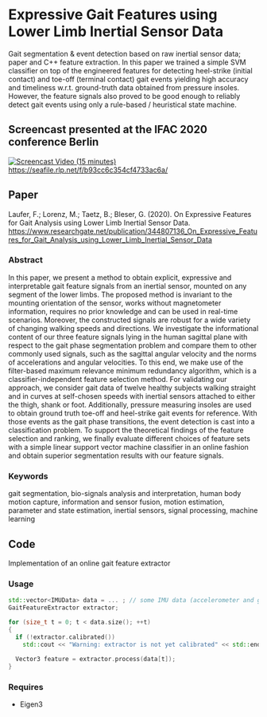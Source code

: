 # Expressive Gait Features using Lower Limb Inertial Sensor Data
Gait segmentation &amp; event detection based on raw inertial sensor data; paper and C++ feature extraction.
In this paper we trained a simple SVM classifier on top of the engineered features for detecting heel-strike (initial contact) and toe-off (terminal contact) gait events yielding high accuracy and timeliness w.r.t. ground-truth data obtained from pressure insoles.
However, the feature signals also proved to be good enough to reliably detect gait events using only a rule-based / heuristical state machine.

## Screencast presented at the IFAC 2020 conference Berlin

[![Screencast Video (15 minutes)](https://seafile.rlp.net/f/379b5bbccbe849d58a5b/?dl=1)](https://seafile.rlp.net/f/b93cc6c354cf4733ac6a/)
https://seafile.rlp.net/f/b93cc6c354cf4733ac6a/

## Paper
Laufer, F.; Lorenz, M.; Taetz, B.; Bleser, G. (2020). On Expressive Features for Gait Analysis using Lower Limb Inertial Sensor Data.
https://www.researchgate.net/publication/344807136_On_Expressive_Features_for_Gait_Analysis_using_Lower_Limb_Inertial_Sensor_Data

### Abstract
In this paper, we present a method to obtain explicit, expressive and interpretable
gait feature signals from an inertial sensor, mounted on any segment of the lower limbs.
The proposed method is invariant to the mounting orientation of the sensor, works without
magnetometer information, requires no prior knowledge and can be used in real-time scenarios.
Moreover, the constructed signals are robust for a wide variety of changing walking speeds
and directions. We investigate the informational content of our three feature signals lying in
the human sagittal plane with respect to the gait phase segmentation problem and compare
them to other commonly used signals, such as the sagittal angular velocity and the norms of
accelerations and angular velocities. To this end, we make use of the filter-based maximum
relevance minimum redundancy algorithm, which is a classifier-independent feature selection
method. For validating our approach, we consider gait data of twelve healthy subjects walking
straight and in curves at self-chosen speeds with inertial sensors attached to either the thigh,
shank or foot. Additionally, pressure measuring insoles are used to obtain ground truth toe-off
and heel-strike gait events for reference. With those events as the gait phase transitions, the
event detection is cast into a classification problem. To support the theoretical findings of the
feature selection and ranking, we finally evaluate different choices of feature sets with a simple
linear support vector machine classifier in an online fashion and obtain superior segmentation
results with our feature signals.

### Keywords
gait segmentation, bio-signals analysis and interpretation, human body motion
capture, information and sensor fusion, motion estimation, parameter and state estimation,
inertial sensors, signal processing, machine learning

## Code
Implementation of an online gait feature extractor
### Usage
```cpp
std::vector<IMUData> data = ... ; // some IMU data (accelerometer and gyroscope measurements)
GaitFeatureExtractor extractor;

for (size_t t = 0; t < data.size(); ++t)
{
  if (!extractor.calibrated())
    std::cout << "Warning: extractor is not yet calibrated" << std::endl;
  
  Vector3 feature = extractor.process(data[t]);
}

```

### Requires
- Eigen3
